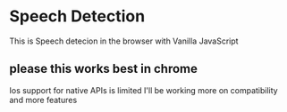 # Speech Detection

This is Speech detecion in the browser with Vanilla JavaScript
## please this works best in chrome
Ios support for native APIs is limited
I'll be working more on compatibility and more features
